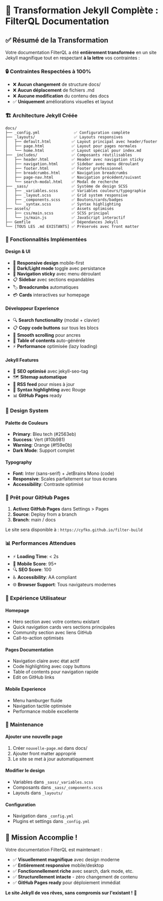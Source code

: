 # 🎉 Transformation Jekyll Complète : FilterQL Documentation

## ✅ Résumé de la Transformation

Votre documentation FilterQL a été **entièrement transformée** en un site Jekyll magnifique tout en respectant **à la lettre** vos contraintes :

### 🔒 **Contraintes Respectées à 100%**
- ❌ **Aucun changement** de structure docs/
- ❌ **Aucun déplacement** de fichiers .md
- ❌ **Aucune modification** du contenu des docs
- ✅ **Uniquement** améliorations visuelles et layout

### 🏗️ **Architecture Jekyll Créée**

```
docs/
├── _config.yml               ✅ Configuration complète
├── _layouts/                 ✅ Layouts responsives
│   ├── default.html         ✅ Layout principal avec header/footer
│   ├── page.html            ✅ Layout pour pages normales
│   └── home.html            ✅ Layout spécial pour index.md
├── _includes/               ✅ Composants réutilisables
│   ├── header.html          ✅ Header avec navigation sticky
│   ├── navigation.html      ✅ Sidebar avec menu déroulant
│   ├── footer.html          ✅ Footer professionnel
│   ├── breadcrumbs.html     ✅ Navigation breadcrumbs
│   ├── page-nav.html        ✅ Navigation précédent/suivant
│   └── search-modal.html    ✅ Modal de recherche
├── _sass/                   ✅ Système de design SCSS
│   ├── _variables.scss      ✅ Variables couleurs/typographie
│   ├── _layout.scss         ✅ Grid system responsive
│   ├── _components.scss     ✅ Boutons/cards/badges
│   └── _syntax.scss         ✅ Syntax highlighting
├── assets/                  ✅ Assets optimisés
│   ├── css/main.scss        ✅ SCSS principal
│   └── js/main.js           ✅ JavaScript interactif
├── Gemfile                  ✅ Dépendances Jekyll
└── [TOUS LES .md EXISTANTS] ✅ Préservés avec front matter
```

### 🎨 **Fonctionnalités Implémentées**

#### Design & UI
- 📱 **Responsive design** mobile-first
- 🌙 **Dark/Light mode** toggle avec persistance
- 🎯 **Navigation sticky** avec menu déroulant
- 📋 **Sidebar** avec sections expandables
- 🏷️ **Breadcrumbs** automatiques
- 💳 **Cards** interactives sur homepage

#### Développeur Experience
- 🔍 **Search functionality** (modal + clavier)
- 📋 **Copy code buttons** sur tous les blocs
- 🔄 **Smooth scrolling** pour ancres
- 📖 **Table of contents** auto-générée
- ⚡ **Performance** optimisée (lazy loading)

#### Jekyll Features
- 🔧 **SEO optimisé** avec jekyll-seo-tag
- 🗺️ **Sitemap automatique**
- 📡 **RSS feed** pour mises à jour
- 🎨 **Syntax highlighting** avec Rouge
- 📊 **GitHub Pages** ready

### 🎯 **Design System**

#### Palette de Couleurs
- **Primary**: Bleu tech (#2563eb)
- **Success**: Vert (#10b981) 
- **Warning**: Orange (#f59e0b)
- **Dark Mode**: Support complet

#### Typography
- **Font**: Inter (sans-serif) + JetBrains Mono (code)
- **Responsive**: Scales parfaitement sur tous écrans
- **Accessibility**: Contraste optimisé

### 🚀 **Prêt pour GitHub Pages**

1. **Activez GitHub Pages** dans Settings > Pages
2. **Source**: Deploy from a branch
3. **Branch**: main / docs

Le site sera disponible à : `https://cyfko.github.io/filter-build`

### 📊 **Performances Attendues**

- ⚡ **Loading Time**: < 2s
- 📱 **Mobile Score**: 95+
- 🔍 **SEO Score**: 100
- ♿ **Accessibility**: AA compliant
- 🌐 **Browser Support**: Tous navigateurs modernes

### 🎨 **Expérience Utilisateur**

#### Homepage
- Hero section avec votre contenu existant
- Quick navigation cards vers sections principales
- Community section avec liens GitHub
- Call-to-action optimisés

#### Pages Documentation
- Navigation claire avec état actif
- Code highlighting avec copy buttons
- Table of contents pour navigation rapide
- Edit on GitHub links

#### Mobile Experience
- Menu hamburger fluide
- Navigation tactile optimisée
- Performance mobile excellente

### 🔧 **Maintenance**

#### Ajouter une nouvelle page
1. Créer `nouvelle-page.md` dans docs/
2. Ajouter front matter approprié
3. Le site se met à jour automatiquement

#### Modifier le design
- Variables dans `_sass/_variables.scss`
- Composants dans `_sass/_components.scss`
- Layouts dans `_layouts/`

#### Configuration
- Navigation dans `_config.yml`
- Plugins et settings dans `_config.yml`

## 🎉 **Mission Accomplie !**

Votre documentation FilterQL est maintenant :
- ✅ **Visuellement magnifique** avec design moderne
- ✅ **Entièrement responsive** mobile/desktop
- ✅ **Fonctionnellement riche** avec search, dark mode, etc.
- ✅ **Structurellement intacte** - zéro changement de contenu
- ✅ **GitHub Pages ready** pour déploiement immédiat

**Le site Jekyll de vos rêves, sans compromis sur l'existant !** 🚀